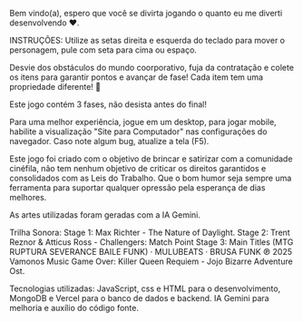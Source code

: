 Bem vindo(a), espero que você se divirta jogando o quanto eu me diverti desenvolvendo ❤️.

INSTRUÇÕES:
Utilize as setas direita e esquerda do teclado para mover o personagem, pule com seta para cima ou espaço.

Desvie dos obstáculos do mundo coorporativo, fuja da contratação e colete os itens para garantir pontos e avançar de fase!
Cada item tem uma propriedade diferente! 📍

Este jogo contém 3 fases, não desista antes do final!

Para uma melhor experiência, jogue em um desktop, para jogar mobile, habilite a visualização "Site para Computador" nas configurações do navegador. Caso note algum bug, atualize a tela (F5).



Este jogo foi criado com o objetivo de brincar e satirizar com a comunidade cinéfila, não tem nenhum objetivo de criticar os direitos garantidos e consolidados com as Leis do Trabalho.
Que o bom humor seja sempre uma ferramenta para suportar qualquer opressão pela esperança de dias melhores.

As artes utilizadas foram geradas com a IA Gemini.

Trilha Sonora:
Stage 1: Max Richter - The Nature of Daylight.
Stage 2: Trent Reznor & Atticus Ross - Challengers: Match Point
Stage 3: Main Titles (MTG RUPTURA SEVERANCE BAILE FUNK) · MULUBEATS · BRUSA FUNK ℗ 2025 Vamonos Music
Game Over: Killer Queen Requiem - Jojo Bizarre Adventure Ost.


Tecnologias utilizadas: JavaScript, css e HTML para o desenvolvimento, MongoDB e Vercel para o banco de dados e backend.
IA Gemini para melhoria e auxílio do código fonte.
